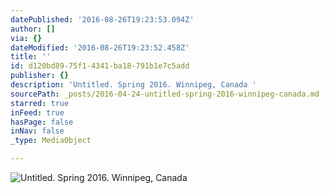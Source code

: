 ```yaml
---
datePublished: '2016-08-26T19:23:53.094Z'
author: []
via: {}
dateModified: '2016-08-26T19:23:52.458Z'
title: ''
id: d120bd89-75f1-4341-ba18-791b1e7c5add
publisher: {}
description: 'Untitled. Spring 2016. Winnipeg, Canada '
sourcePath: _posts/2016-04-24-untitled-spring-2016-winnipeg-canada.md
starred: true
inFeed: true
hasPage: false
inNav: false
_type: MediaObject

---
```

![Untitled. Spring 2016. Winnipeg, Canada ](https://the-grid-user-content.s3-us-west-2.amazonaws.com/68403e99-d075-4b25-b0c3-29d131f9f6d2.jpg)